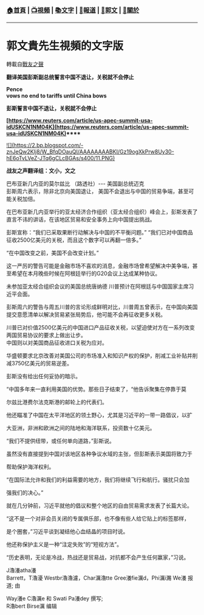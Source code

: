 ###  [:house:首頁](https://github.com/ourhimalayas/home) | [:tv:視頻](https://github.com/ourhimalayas/videos) | [:books:文字](https://github.com/ourhimalayas/txt) | [:newspaper:報道](https://github.com/ourhimalayas/news) | [:eagle:郭文](https://github.com/ourhimalayas/guomedia) | [:pray:關於](https://github.com/ourhimalayas/home/tree/master/about)
---
# 郭文貴先生視頻的文字版
轉載自[戰友之聲](http://littleantvoice.blogspot.com)

**翻译美国彭斯副总统誓言中国不退让，关税就不会停止**
  

**Pence<br>vows no end to tariffs until China bows**
  

**彭斯誓言中国不退让，关税就不会停止**
  

**[https://www.reuters.com/article/us-apec-summit-usa-idUSKCN1NM04K](https://www.reuters.com/article/us-apec-summit-usa-idUSKCN1NM04K)****&nbsp;**

[!\[\](https://2.bp.blogspot.com/-znJeQw2KIj8/W_BfqDOauQI/AAAAAAAABKI/Gz19ogXkPrw8Uy30-hE6oTvLVeZ-JTq6gCLcBGAs/s400/11.PNG)](https://2.bp.blogspot.com/-znJeQw2KIj8/W_BfqDOauQI/AAAAAAAABKI/Gz19ogXkPrw8Uy30-hE6oTvLVeZ-JTq6gCLcBGAs/s1600/11.PNG)


  


  

**战友之声翻译组：文小，文之**
  

巴布亚新几内亚的莫尔兹比 （路透社）--- 美国副总统迈克<br>彭斯周六表示，除非北京向美国退让， 美国不会退出与中国的贸易争端，甚至可能关税加倍。
  

在巴布亚新几内亚举行的亚太经济合作组织（亚太经合组织）峰会上，彭斯发表了直言不讳的讲话，在该地区贸易和安全事务上向中国提出挑战。
  

彭斯宣称：“我们已采取果断行动解决与中国的不平衡问题。” “我们已对中国商品征收2500亿美元的关税，而且这个数字可以再翻一倍多。”
  

“在中国改变之前，美国不会改变计划。”
  

这一严厉的警告可能是金融市场不喜欢的消息，金融市场曾希望解决中美争端，甚至希望在本月晚些时候在阿根廷举行的G20会议上达成某种协议。
  

未参加亚太经合组织会议的美国总统唐纳德 川普预计在阿根廷与中国国家主席习近平会面。
  

彭斯周六的警告与周五川普的言论形成鲜明对比，川普周五曾表示，在中国向美国提交意愿清单以解决贸易紧张局势后，他可能不会再征收更多关税。
  

川普已对价值2500亿美元的中国进口产品征收关税，以望迫使对方在一系列改变两国贸易协议的要求上做出让步。<br>中国则以对美国商品征收进口关税为应对。
  

华盛顿要求北京改善对美国公司的市场准入和知识产权的保护，削减工业补贴并削减3750亿美元的贸易逆差。
  

彭斯没有给出任何妥协的暗示。
  

“中国多年来一直利用美国的优势。那些日子结束了，“他告诉聚集在停靠于莫
  

尔兹比港费尔法克斯港的邮轮上的代表们。
  

他还瞄准了中国在太平洋地区的领土野心，尤其是习近平的一带一路倡议，以扩
  

大亚洲，非洲和欧洲之间的陆地和海洋联系，投资数十亿美元。
  

“我们不提供纽带，或任何单向道路，”彭斯说。
  

虽然没有直接提到中国对该地区各种争议水域的主张，但彭斯表示美国将致力于
  

帮助保护海洋权利。
  

“在国际法允许和我们的利益需要的地方，我们将继续飞行和航行。骚扰只会加
  

强我们的决心。”
  

就在几分钟前，习近平就他的倡议和整个地区的自由贸易需求发表了长篇大论。
  

“这不是一个对非会员关闭的专属俱乐部，也不像有些人给它贴上的标签那样，
  

是个圈套，”习近平谈到凝结他心血结晶的项目时说。
  

他还称保护主义是一种“注定失败”的“短视方法”。
  

“历史表明，无论是冷战，热战还是贸易战，对抗都不会产生任何赢家，”习说。
  

J瀂瀁atha瀁<br>Barrett，T瀂瀀 Westbr瀂瀂濾，Char濿瀂tte Gree瀁fie濿d，Phi濿i瀃 We瀁 报道; 由
  

Way瀁e C瀂濿e 和 Swati Pa瀁dey 撰写;<br>R瀂bert Birse濿 编辑
<u></u><sub></sub><sup></sup><strike></strike>